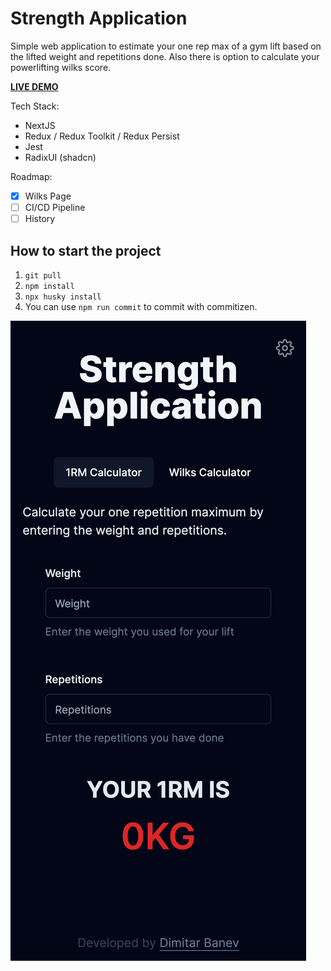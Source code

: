 # Strength Application

Simple web application to estimate your one rep max of a gym lift based on the lifted weight and repetitions done. Also there is option to calculate your powerlifting wilks score.

[**LIVE DEMO**](http://strength-app-load-balancer-2068509281.eu-west-1.elb.amazonaws.com/)

Tech Stack:

- NextJS
- Redux / Redux Toolkit / Redux Persist
- Jest
- RadixUI (shadcn)

Roadmap:

- [x] Wilks Page
- [ ] CI/CD Pipeline
- [ ] History

## How to start the project

1. `git pull`
2. `npm install`
3. `npx husky install`
4. You can use `npm run commit` to commit with commitizen.

![Iphone 12 Pro Screenshot](screenshots/iphone_12_pro.png)
